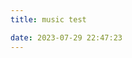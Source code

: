 ```yaml
---
title: music test

date: 2023-07-29 22:47:23
---
```


<link rel="stylesheet" href="https://cdn.jsdelivr.net/npm/aplayer/dist/APlayer.min.css"/>
<script src="https://cdn.jsdelivr.net/npm/aplayer/dist/APlayer.min.js"></script>

<script >
    "use strict";function ownKeys(a,b){var c=Object.keys(a);if(Object.getOwnPropertySymbols){var d=Object.getOwnPropertySymbols(a);b&&(d=d.filter(function(b){return Object.getOwnPropertyDescriptor(a,b).enumerable})),c.push.apply(c,d)}return c}function _objectSpread(a){for(var b,c=1;c<arguments.length;c++)b=null==arguments[c]?{}:arguments[c],c%2?ownKeys(Object(b),!0).forEach(function(c){_defineProperty(a,c,b[c])}):Object.getOwnPropertyDescriptors?Object.defineProperties(a,Object.getOwnPropertyDescriptors(b)):ownKeys(Object(b)).forEach(function(c){Object.defineProperty(a,c,Object.getOwnPropertyDescriptor(b,c))});return a}function _defineProperty(a,b,c){return b=_toPropertyKey(b),b in a?Object.defineProperty(a,b,{value:c,enumerable:!0,configurable:!0,writable:!0}):a[b]=c,a}function _toPropertyKey(a){var b=_toPrimitive(a,"string");return"symbol"==typeof b?b:b+""}function _toPrimitive(a,b){if("object"!=typeof a||null===a)return a;var c=a[Symbol.toPrimitive];if(c!==void 0){var d=c.call(a,b||"default");if("object"!=typeof d)return d;throw new TypeError("@@toPrimitive must return a primitive value.")}return("string"===b?String:Number)(a)}class MetingJSElement extends HTMLElement{connectedCallback(){window.APlayer&&window.fetch&&(this._init(),this._parse())}disconnectedCallback(){this.lock||this.aplayer.destroy()}_camelize(a){return a.replace(/^[_.\- ]+/,"").toLowerCase().replace(/[_.\- ]+(\w|$)/g,(a,b)=>b.toUpperCase())}_init(){for(var a={},b=0;b<this.attributes.length;b+=1)a[this._camelize(this.attributes[b].name)]=this.attributes[b].value;var c=["server","type","id","api","auth","auto","lock","name","title","artist","author","url","cover","pic","lyric","lrc"];this.meta={};for(var d,e=0,f=c;e<f.length;e++)d=f[e],this.meta[d]=a[d],delete a[d];this.config=a,this.api=this.meta.api||window.meting_api||"https://api.i-meto.com/meting/api?server=:server&type=:type&id=:id&r=:r",this.meta.auto&&this._parse_link()}_parse_link(){for(var a=[["music.163.com.*song.*id=(\\d+)","netease","song"],["music.163.com.*album.*id=(\\d+)","netease","album"],["music.163.com.*artist.*id=(\\d+)","netease","artist"],["music.163.com.*playlist.*id=(\\d+)","netease","playlist"],["music.163.com.*discover/toplist.*id=(\\d+)","netease","playlist"],["y.qq.com.*song/(\\w+).html","tencent","song"],["y.qq.com.*album/(\\w+).html","tencent","album"],["y.qq.com.*singer/(\\w+).html","tencent","artist"],["y.qq.com.*playsquare/(\\w+).html","tencent","playlist"],["y.qq.com.*playlist/(\\w+).html","tencent","playlist"],["xiami.com.*song/(\\w+)","xiami","song"],["xiami.com.*album/(\\w+)","xiami","album"],["xiami.com.*artist/(\\w+)","xiami","artist"],["xiami.com.*collect/(\\w+)","xiami","playlist"]],b=0,c=a;b<c.length;b++){var d=c[b],e=new RegExp(d[0]),f=e.exec(this.meta.auto);if(null!==f)return this.meta.server=d[1],this.meta.type=d[2],void(this.meta.id=f[1])}}_parse(){if(this.meta.url){var a={name:this.meta.name||this.meta.title||"Audio name",artist:this.meta.artist||this.meta.author||"Audio artist",url:this.meta.url,cover:this.meta.cover||this.meta.pic,lrc:this.meta.lrc||this.meta.lyric||"",type:this.meta.type||"auto"};return a.lrc||(this.meta.lrcType=0),this.innerText&&(a.lrc=this.innerText,this.meta.lrcType=2),void this._loadPlayer([a])}var b=this.api.replace(":server",this.meta.server).replace(":type",this.meta.type).replace(":id",this.meta.id).replace(":auth",this.meta.auth).replace(":r",Math.random());fetch(b).then(a=>a.json()).then(a=>{a.forEach(a=>{var b=a.artist;b=b.replace(/\//g," _ "),a.url="/music/"+b+" - "+a.name+".mp3"}),this._loadPlayer(a)})}_loadPlayer(a){var b={audio:a,mutex:!0,lrcType:this.meta.lrcType||3,storageName:"metingjs"};if(a.length){var c=_objectSpread(_objectSpread({},b),this.config);for(var d in c)("true"===c[d]||"false"===c[d])&&(c[d]="true"===c[d]);var e=document.createElement("div");c.container=e,this.appendChild(e),this.aplayer=new APlayer(c)}}}console.log("\n %c MetingJS v2.0.1 %c https://github.com/metowolf/MetingJS \n","color: #fadfa3; background: #030307; padding:5px 0;","background: #fadfa3; padding:5px 0;"),window.customElements&&!window.customElements.get("meting-js")&&(window.MetingJSElement=MetingJSElement,window.customElements.define("meting-js",MetingJSElement));

</script>

<script>
    // 自定义 meting_api
    var meting_api='https://api.injahow.cn/meting/?server=:server&type=:type&id=:id&auth=:auth&r=:r';
</script>

<meting-js
	server="tencent"
	type="playlist"
	id="8976385915">
</meting-js>
